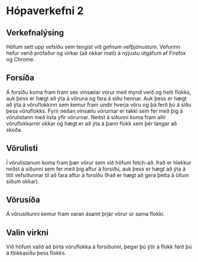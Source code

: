 # Hópaverkefni 2
## Verkefnalýsing
Höfum sett upp vefsíðu sem tengist við gefnum vefþjónustum. Vefurinn hefur verið prófaður og virkar (að okkar mati) á nýjustu útgáfum af Firefox og Chrome.
## Forsíða
Á forsíðu koma fram fram sex vinsælar vörur með mynd verð og heiti flokks, auk þess er hægt að ýta á vöruna og fara á síðu hennar.
Auk þess er hægt að ýta á vöruflokkinn sem kemur fram undir hverja vöru og þá ferð þú á síðu þess vöruflokks.
Fyrir neðan vinsælu vörurnar er takki sem fer með þig á vörulistann með lista yfir vörurnar.
Neðst á síðunni koma fram allir vöruflokkarnir okkar og hægt er að ýta á þann flokk sem þér langar að skoða.
## Vörulisti
Í vörulistanum koma fram þær vörur sem við höfum fetch-að. Það er hlekkur neðst á síðunni sem fer með þig aftur á forsíðu, auk þess er hægt að ýta á titil vefsíðunnar til að fara aftur á forsíðu (Það er hægt að gera þetta á öllum síðum okkar).
## Vörusíða
Á vörusíðunni kemur fram varan ásamt þrjár vörur úr sama flokki.
## Valin virkni
Við höfum valið að birta vöruflokka á forsíðunni, þegar þú ýtir á flokk ferð þú á flokkasíðu þess flokks.